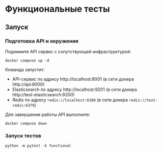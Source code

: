 # Функциональные тесты

## Запуск

### Подготовка API и окружения

Поднимите API сервис с сопутствующей инфраструктурой:

```
docker compose up -d
```

Команда запустит:
- API-сервис по адресу http://localhost:8001 (в сети докера http://api:8000)
- Elasticsearch по адресу http://localhost:9201 (в сети докера http://test-elasticsearch:9200)
- Redis по адресу `redis://localhost:6380` (в сети докера `redis://test-redis:6379`)

Для завершения работы API выполните:

```
docker compose down
```

### Запуск тестов

```
python -m pytest -k functional
```
